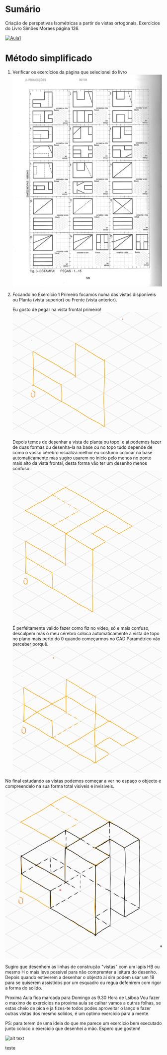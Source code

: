# Sumário

Criação de perspetivas Isométricas a partir de vistas ortogonais. Exercícios do Livro Simões Moraes página 126.


[![Aula1](https://user-images.githubusercontent.com/17902658/194846378-085b89bb-a5a7-423b-95c0-ce7ed26d831f.png)](https://youtu.be/EDH9OYXf6jY?t=164
)
# Método simplificado

1. Verificar os exercícios da página que selecionei do livro
![alt text](https://github.com/3devangelist/CAD-Designer/blob/main/Aulas/1/Exercicios_pag_126.png?raw=true "Pagina de exercícios")
2. Focando no Exercício 1
   Primeiro focamos numa das vistas disponíveis ou Planta (vista superior) ou Frente (vista anterior).
   
   Eu gosto de pegar na vista frontal primeiro!
![alt text](https://github.com/3devangelist/CAD-Designer/blob/main/Aulas/1/1_1.png?raw=true "1")

    Depois temos de desenhar a vista de planta ou topo! e ai podemos fazer de duas formas ou desenha-la na base ou no topo tudo
    depende de como o vosso cérebro visualiza melhor eu costumo colocar na base automaticamente mas sugiro usarem no inicio pelo menos no ponto mais alto da vista frontal, desta forma vão ter um desenho menos confuso.
      ![alt text](https://github.com/3devangelist/CAD-Designer/blob/main/Aulas/1/1_1.2.png?raw=true "2")
  É perfeitamente valido fazer como fiz no vídeo, só e mais confuso, desculpem mas o meu cérebro coloca automaticamente a vista de
topo no plano mais perto do 0 quando começarmos no CAD Paramétrico vão perceber porquê.
![alt text](https://github.com/3devangelist/CAD-Designer/blob/main/Aulas/1/1_1.2.1.png?raw=true "2.1")

No final estudando as vistas podemos começar a ver no espaço o objecto e compreendelo na sua forma total visiveis e invisiveis.
 ![alt text](https://github.com/3devangelist/CAD-Designer/blob/main/Aulas/1/1_1.3.png?raw=true "2")

Sugiro que desenhem as linhas de construção "vistas" com um lapis HB ou mesmo H o mais leve possivel para não compremter a leitura do desenho.
Depois quando estiverem a desenhar o objecto ai sim podem usar um 1B para se quiserem assistidos por um esquadro ou regua defenirem com rigor a forma do solido.


Proxima Aula fica marcada para Domingo as 9.30 Hora de Lsiboa
Vou fazer o maximo de exercicios na proxima aula se calhar vamos a outras folhas, se estas cheio de pica
e ja fizes-te todos podes aproveitar o lanço e fazer outras vistas dos mesmo solidos, é um optimo exercicio para a mente.

PS: para terem de uma ideia do que me parece um exercicio bem executado junto coloco o exercicio que desenhei a mão.
Espero que gostem!

 ![alt text](https://github.com/3devangelist/CAD-Designer/blob/main/Aulas/1/Exercicio_amostra1.png?raw=true "2")

teste
